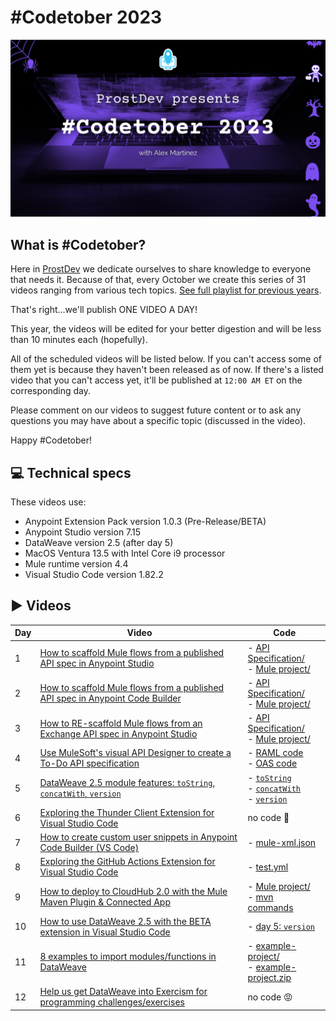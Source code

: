 # #Codetober 2023

<p align="center">
    <img src="/images/coverimage.png" width="800">
</p>

## What is #Codetober?

Here in [ProstDev](https://www.prostdev.com/) we dedicate ourselves to share knowledge to everyone that needs it. Because of that, every October we create this series of 31 videos ranging from various tech topics. [See full playlist for previous years](https://www.youtube.com/playlist?list=PLb61lESgk6hhKwJpM565UJVS5CxVZ4D1u).

That's right...we'll publish ONE VIDEO A DAY!

This year, the videos will be edited for your better digestion and will be less than 10 minutes each (hopefully).

All of the scheduled videos will be listed below. If you can't access some of them yet is because they haven't been released as of now. If there's a listed video that you can't access yet, it'll be published at `12:00 AM ET` on the corresponding day.

Please comment on our videos to suggest future content or to ask any questions you may have about a specific topic (discussed in the video).

Happy #Codetober!

## 💻 Technical specs

These videos use:

- Anypoint Extension Pack version 1.0.3 (Pre-Release/BETA)
- Anypoint Studio version 7.15 
- DataWeave version 2.5 (after day 5)
- MacOS Ventura 13.5 with Intel Core i9 processor
- Mule runtime version 4.4 
- Visual Studio Code version 1.82.2

## ▶️ Videos

| Day | Video | Code
|-|-|-
| 1 | [How to scaffold Mule flows from a published API spec in Anypoint Studio](https://youtu.be/PHfN7Ah9mpc) | - [API Specification/](/day1/api-spec/)</br>- [Mule project/](/day1/mule-app/)
| 2 | [How to scaffold Mule flows from a published API spec in Anypoint Code Builder](https://youtu.be/59PQL1FfM_g) | - [API Specification/](/day2/api-spec/)</br>- [Mule project/](/day2/mule-app/)
| 3 | [How to RE-scaffold Mule flows from an Exchange API spec in Anypoint Studio](https://youtu.be/Wl9D72kBjso) | - [API Specification/](/day3/api-spec/)</br>- [Mule project/](/day3/mule-app/)
| 4 | [Use MuleSoft's visual API Designer to create a To-Do API specification](https://youtu.be/8TqtcafHNT8) | - [RAML code](/day4/api.raml)</br>- [OAS code](/day4/api.json)
| 5 | [DataWeave 2.5 module features: `toString`, `concatWith`, `version`](https://youtu.be/CY2WeiTAgvk) | - [`toString`](https://dataweave.mulesoft.com/learn/playground?projectMethod=GHRepo&repo=ProstDev%2Fcodetober23&path=day5%2FtoString)</br>- [`concatWith`](https://dataweave.mulesoft.com/learn/playground?projectMethod=GHRepo&repo=ProstDev%2Fcodetober23&path=day5%2FconcatWith)</br>- [`version`](https://dataweave.mulesoft.com/learn/playground?projectMethod=GHRepo&repo=ProstDev%2Fcodetober23&path=day5%2Fversion)
| 6 | [Exploring the Thunder Client Extension for Visual Studio Code](https://youtu.be/oIN0tLa8zQ4) | no code 🥹
| 7 | [How to create custom user snippets in Anypoint Code Builder (VS Code)](https://youtu.be/pVJuvrf1_tM) | - [mule-xml.json](/day7/mule-xml.json)
| 8 | [Exploring the GitHub Actions Extension for Visual Studio Code](https://youtu.be/COXOGBnmsSI) | - [test.yml](/day8/test.yml)
| 9 | [How to deploy to CloudHub 2.0 with the Mule Maven Plugin & Connected App](https://youtu.be/r3V81EgFdGY) | - [Mule project/](/day9/mymuleapp/)</br>- [mvn commands](/day9/commands.md)
| 10 | [How to use DataWeave 2.5 with the BETA extension in Visual Studio Code](https://youtu.be/x_g-v6gJnbY) | - [day 5: `version`](https://dataweave.mulesoft.com/learn/playground?projectMethod=GHRepo&repo=ProstDev%2Fcodetober23&path=day5%2Fversion)
| 11 | [8 examples to import modules/functions in DataWeave](https://youtu.be/Uzz2_yO-DJQ) | - [example-project/](/day11/example-project/)</br>- [example-project.zip](/day11/example-project.zip)
| 12 | [Help us get DataWeave into Exercism for programming challenges/exercises](https://youtu.be/svRDoS1UbOY) | no code 😡